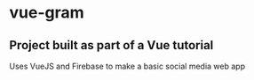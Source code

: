 # vue-gram

## Project built as part of a Vue tutorial

Uses VueJS and Firebase to make a basic social media web app
